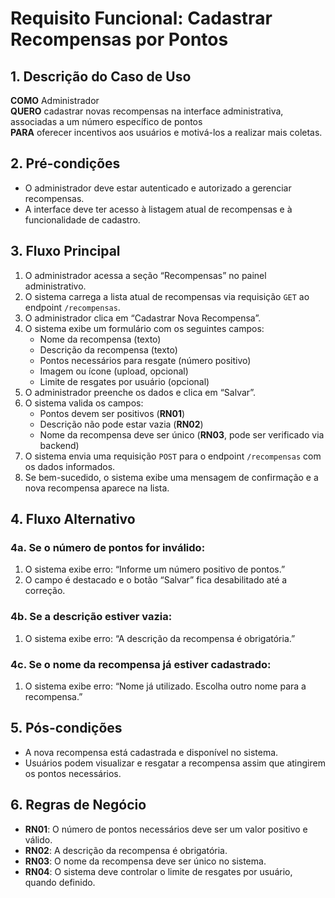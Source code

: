 # Requisito Funcional: Cadastrar Recompensas por Pontos 

## 1. Descrição do Caso de Uso
**COMO** Administrador  
**QUERO** cadastrar novas recompensas na interface administrativa, associadas a um número específico de pontos  
**PARA** oferecer incentivos aos usuários e motivá-los a realizar mais coletas.

## 2. Pré-condições
- O administrador deve estar autenticado e autorizado a gerenciar recompensas.
- A interface deve ter acesso à listagem atual de recompensas e à funcionalidade de cadastro.

## 3. Fluxo Principal
1. O administrador acessa a seção “Recompensas” no painel administrativo.
2. O sistema carrega a lista atual de recompensas via requisição `GET` ao endpoint `/recompensas`.
3. O administrador clica em “Cadastrar Nova Recompensa”.
4. O sistema exibe um formulário com os seguintes campos:
   - Nome da recompensa (texto)
   - Descrição da recompensa (texto)
   - Pontos necessários para resgate (número positivo)
   - Imagem ou ícone (upload, opcional)
   - Limite de resgates por usuário (opcional)
5. O administrador preenche os dados e clica em “Salvar”.
6. O sistema valida os campos:
   - Pontos devem ser positivos (**RN01**)
   - Descrição não pode estar vazia (**RN02**)
   - Nome da recompensa deve ser único (**RN03**, pode ser verificado via backend)
7. O sistema envia uma requisição `POST` para o endpoint `/recompensas` com os dados informados.
8. Se bem-sucedido, o sistema exibe uma mensagem de confirmação e a nova recompensa aparece na lista.

## 4. Fluxo Alternativo

### 4a. Se o número de pontos for inválido:
1. O sistema exibe erro: “Informe um número positivo de pontos.”
2. O campo é destacado e o botão “Salvar” fica desabilitado até a correção.

### 4b. Se a descrição estiver vazia:
1. O sistema exibe erro: “A descrição da recompensa é obrigatória.”

### 4c. Se o nome da recompensa já estiver cadastrado:
1. O sistema exibe erro: “Nome já utilizado. Escolha outro nome para a recompensa.”

## 5. Pós-condições
- A nova recompensa está cadastrada e disponível no sistema.
- Usuários podem visualizar e resgatar a recompensa assim que atingirem os pontos necessários.

## 6. Regras de Negócio
- **RN01**: O número de pontos necessários deve ser um valor positivo e válido.
- **RN02**: A descrição da recompensa é obrigatória.
- **RN03**: O nome da recompensa deve ser único no sistema.
- **RN04**: O sistema deve controlar o limite de resgates por usuário, quando definido.
